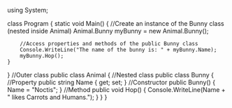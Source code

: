 using System;

class Program
{
    static void Main()
    {
        //Create an instance of the Bunny class (nested inside Animal)
        Animal.Bunny myBunny = new Animal.Bunny();
        
        //Access properties and methods of the public Bunny class
        Console.WriteLine("The name of the bunny is: " + myBunny.Name);
        myBunny.Hop();
    }
}
//Outer class
public class Animal
{
    //Nested class
    public class Bunny
    {
        //Property
        public string Name { get; set; }
        //Constructor
        public Bunny()
        {
            Name = "Noctis";
        }
        //Method
        public void Hop()
        {
            Console.WriteLine(Name + " likes Carrots and Humans.");
        }
    }
}
